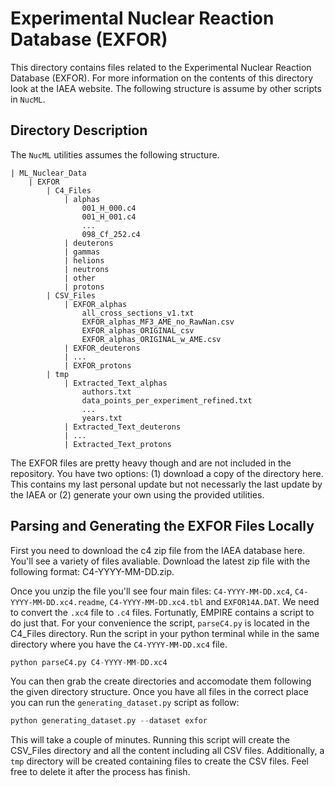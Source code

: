 # Experimental Nuclear Reaction Database (EXFOR)

This directory contains files related to the Experimental Nuclear Reaction Database (EXFOR). For more information on the contents of this directory look at the <a src="https://www-nds.iaea.org/exfor/">IAEA website</a>. The following structure is assume by other scripts in `NucML`.


## Directory Description

The `NucML` utilities assumes the following structure.

```
| ML_Nuclear_Data
    | EXFOR
        | C4_Files
            | alphas
                001_H_000.c4
                001_H_001.c4
                ...
                098_Cf_252.c4
            | deuterons
            | gammas
            | helions
            | neutrons
            | other
            | protons
        | CSV_Files
            | EXFOR_alphas
                all_cross_sections_v1.txt
                EXFOR_alphas_MF3_AME_no_RawNan.csv
                EXFOR_alphas_ORIGINAL_csv
                EXFOR_alphas_ORIGINAL_w_AME.csv
            | EXFOR_deuterons
            | ...
            | EXFOR_protons
        | tmp
            | Extracted_Text_alphas
                authors.txt
                data_points_per_experiment_refined.txt
                ...
                years.txt
            | Extracted_Text_deuterons
            | ...
            | Extracted_Text_protons
```

The EXFOR files are pretty heavy though and are not included in the repository. You have two options: (1) download a copy of the directory <a src="TODO">here</a>. This contains my last personal update but not necessarly the last update by the IAEA or (2) generate your own using the provided utilities.


## Parsing and Generating the EXFOR Files Locally

First you need to download the c4 zip file from the IAEA database <a src="https://www-nds.iaea.org/x4toc4-master/?C=M;O=D">here</a>. You'll see a variety of files avaliable. Download the latest zip file with the following format: C4-YYYY-MM-DD.zip. 

Once you unzip the file you'll see four main files: `C4-YYYY-MM-DD.xc4`, `C4-YYYY-MM-DD.xc4.readme`, `C4-YYYY-MM-DD.xc4.tbl` and `EXFOR14A.DAT`. We need to convert the `.xc4` file to `.c4` files. Fortunatly, EMPIRE contains a script to do just that. For your convenience the script, `parseC4.py` is located in the C4_Files directory. Run the script in your python terminal while in the same directory where you have the `C4-YYYY-MM-DD.xc4` file.

```python
python parseC4.py C4-YYYY-MM-DD.xc4
```

You can then grab the create directories and accomodate them following the given directory structure. Once you have all files in the correct place you can run the `generating_dataset.py` script as follow:

```python
python generating_dataset.py --dataset exfor 
```

This will take a couple of minutes. Running this script will create the CSV_Files directory and all the content including all CSV files. Additionally, a `tmp` directory will be created containing files to create the CSV files. Feel free to delete it after the process has finish. 
